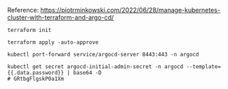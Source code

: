 Reference: https://piotrminkowski.com/2022/06/28/manage-kubernetes-cluster-with-terraform-and-argo-cd/

```shell
terraform init

terraform apply -auto-approve

kubectl port-forward service/argocd-server 8443:443 -n argocd

kubectl get secret argocd-initial-admin-secret -n argocd --template={{.data.password}} | base64 -D
# GRtbgFlgskP0a1Xm


```